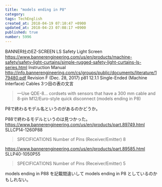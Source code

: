 ```yaml
---
title: "models ending in P8"
category: 
tags: TechEnglish
created_at: 2018-04-19 07:10:47 +0900
updated_at: 2018-04-23 07:08:17 +0900
published: true
number: 5996
---
```


BANNER社のEZ-SCREEN LS Safety Light Screen
https://www.bannerengineering.com/us/en/products/machine-safety/safety-light-curtains/simple-rugged-safety-light-curtains-ls-series.html
Instruction Manual
http://info.bannerengineering.com/cs/groups/public/documents/literature/179480.pdf
Revision F (Dec. 28, 2017)
p81
12.1.1 Single-Ended (Machine Interface) Cables
3つ目の表の文言

> —Use QDE-8... cordsets with sensors that have a 300 mm cable and 8-pin
M12/Euro-style quick disconnect (models ending in P8)

P8で終わるモデル名というのがあるのかどうか。

P88で終わるモデルというのは見つかった。
https://www.bannerengineering.com/us/en/products/part.89749.html
SLLCP14-1260P88
> SPECIFICATIONS
> Number of Pins (Receiver/Emitter) 8

https://www.bannerengineering.com/us/en/products/part.89585.html
SLLP40-1050P55
> SPECIFICATIONS
> Number of Pins (Receiver/Emitter) 5

models ending in P88
を記載間違いして
models ending in P8
としているのかもしれない。


